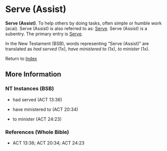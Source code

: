# Serve (Assist)
**Serve (Assist)**. 
To help others by doing tasks, often simple or humble work (acai). 
Serve (Assist) is also referred to as: 
[Serve](Serve.md). 
Serve (Assist) is a subentry. The primary entry is 
[Serve](Serve.md). 




In the New Testament (BSB), words representing “Serve (Assist)” are translated as 
*had served* (1x), *have ministered to* (1x), *to minister* (1x). 


Return to [Index](00-Index.md)

## More Information

### NT Instances (BSB)

* had served (ACT 13:36)

* have ministered to (ACT 20:34)

* to minister (ACT 24:23)



### References (Whole Bible)

* ACT 13:36; ACT 20:34; ACT 24:23



